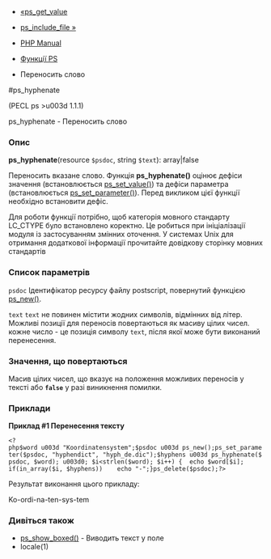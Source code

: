 - [«ps_get_value](function.ps-get-value.md)
- [ps_include_file »](function.ps-include-file.md)

- [PHP Manual](index.md)
- [Функції PS](ref.ps.md)
- Переносить слово

#ps_hyphenate

(PECL ps \>u003d 1.1.1)

ps_hyphenate - Переносить слово

### Опис

**ps_hyphenate**(resource `$psdoc`, string `$text`): array\|false

Переносить вказане слово. Функція **ps_hyphenate()** оцінює дефіси
значення (встановлюється [ps_set_value()](function.ps-set-value.md))
та дефіси параметра (встановлюється
[ps_set_parameter()](function.ps-set-parameter.md)). Перед викликом
цієї функції необхідно встановити дефіс.

Для роботи функції потрібно, щоб категорія мовного стандарту
LC_CTYPE було встановлено коректно. Це робиться при ініціалізації
модуля із застосуванням змінних оточення. У системах Unix для
отримання додаткової інформації прочитайте довідкову сторінку
мовних стандартів

### Список параметрів

`psdoc`
Ідентифікатор ресурсу файлу postscript, повернутий функцією
[ps_new()](function.ps-new.md).

`text`
`text` не повинен містити жодних символів, відмінних від літер. Можливі
позиції для переносів повертаються як масиву цілих чисел. кожне
число - це позиція символу `text`, після якої може бути виконаний
перенесення.

### Значення, що повертаються

Масив цілих чисел, що вказує на положення можливих переносів у тексті
або **`false`** у разі виникнення помилки.

### Приклади

**Приклад #1 Перенесення тексту**

` <?php$word u003d "Koordinatensystem";$psdoc u003d ps_new();ps_set_parameter($psdoc, "hyphendict", "hyph_de.dic");$hyphens u003d ps_hyphenate($psdoc, $word); u003d0; $i<strlen($word); $i++) {  echo $word[$i]; if(in_array($i, $hyphens))    echo "-";}ps_delete($psdoc);?> `

Результат виконання цього прикладу:

Ko-ordi-na-ten-sys-tem

### Дивіться також

- [ps_show_boxed()](function.ps-show-boxed.md) - Виводить текст у
поле
- locale(1)
